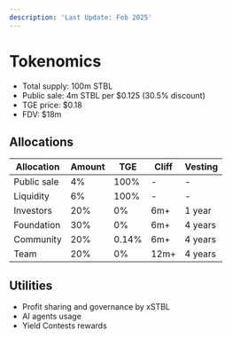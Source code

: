 ```yaml
---
description: 'Last Update: Feb 2025'
---
```


# Tokenomics

* Total supply: 100m STBL
* Public sale: 4m STBL per $0.125 (30.5% discount)
* TGE price: $0.18
* FDV: $18m

## Allocations

| Allocation  | Amount | TGE   | Cliff | Vesting |
|-------------|--------|-------|-------|---------|
| Public sale | 4%     | 100%  | -     | -       |
| Liquidity   | 6%     | 100%  | -     | -       |
| Investors   | 20%    | 0%    | 6m+   | 1 year  |
| Foundation  | 30%    | 0%    | 6m+   | 4 years |
| Community   | 20%    | 0.14% | 6m+   | 4 years |
| Team        | 20%    | 0%    | 12m+  | 4 years |

## Utilities

* Profit sharing and governance by xSTBL
* AI agents usage
* Yield Contests rewards
